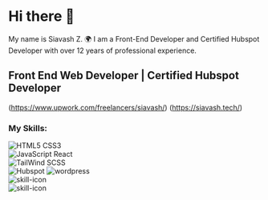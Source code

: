 # Hi there 👋

My name is Siavash Z. 
🌍 I am a Front-End Developer and Certified Hubspot Developer with over 12 years of professional experience.

## Front End Web Developer | Certified Hubspot Developer

(https://www.upwork.com/freelancers/siavash/)
(https://siavash.tech/)

### My Skills:

<ul style="list-style: none; margin: 0; padding: 0;">
   <li><img src="https://skillicons.dev/icons?i=html,css" alt="HTML5 CSS3" title="HTML5 and CSS3"></li>
   <li><img src="https://skillicons.dev/icons?i=js,react" alt="JavaScript React" title="JavaScript and React"></li>
   <li><img src="https://skillicons.dev/icons?i=tailwind,scss" alt="TailWind SCSS" title="Tailwind and SCSS"></li>
   <li class="logos-custom">
   <img src="https://siavash.tech/img/hubspot-1.svg" alt="Hubspot" title="Hubspot">
   <img src="https://skillicons.dev/icons?i=wordpress" alt="wordpress" title="Wordpress">
   </li>
   <li><img src="https://skillicons.dev/icons?i=bootstrap,figma" alt="skill-icon" title="Bootstrap and Figma"></li>
   <li><img src="https://skillicons.dev/icons?i=xd,ps" alt="skill-icon" title="Adobe XD and Photoshop"></li>    
</ul>
